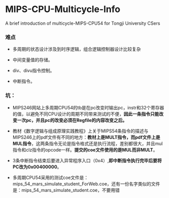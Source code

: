 # MIPS-CPU-Multicycle-Info
A brief introduction of multicycle-MIPS-CPU54 for Tongji University CSers 

### 难点

- 多周期的状态设计涉及到时序逻辑，组合逻辑控制器设计比较复杂

- 中间变量值的存储。

- div、divu指令控制。

- 中断指令。

### 坑：

- MIPS246网站上多周期CPU54的tb是在pc改变时输出pc，instr和32个寄存器的值，以避免不同CPU设计的周期不同带来测试的不便，**因此一条指令只能改变一次pc，并且pc的改变必须在Regfile的内容改变之后。**

- 教材《数字逻辑与组成原理实践教程》上关于MIPS54条指令的描述与MIPS246上的pdf文件有不同的地方：**教材上是MULT指令，而pdf文件上是MUL指令**，这两条指令无论是指令格式还是执行流程，差别都很大，并且mul指令和clz指令的opcode一样。**提交的coe文件使用的是MUL而非MULT**。

- 3条中断指令结束后要进入异常程序入口（0x4）,**即中断指令执行完毕后要将PC改为0x00400000**。

- 多周期CPU54采用的测试coe文件是：mips_54_mars_simulate_student_ForWeb.coe，还有一份名字类似的文件是：mips_54_mars_simulate_student.coe，不要用错
